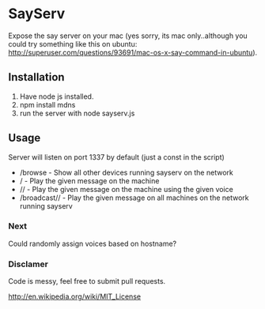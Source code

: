 # SayServ

Expose the say server on your mac (yes sorry, its mac only..although you could try something like this on ubuntu: http://superuser.com/questions/93691/mac-os-x-say-command-in-ubuntu).


## Installation

1. Have node js installed.
2. npm install mdns
3. run the server with node sayserv.js

## Usage

Server will listen on port 1337 by default (just a const in the script)

* /browse - Show all other devices running sayserv on the network
* /<message> - Play the given message on the machine
* /<voice>/<message> - Play the given message on the machine using the given voice
* /broadcast/<voice>/<message> - Play the given message on all machines on the network running sayserv


### Next

Could randomly assign voices based on hostname?

### Disclamer

Code is messy, feel free to submit pull requests.

http://en.wikipedia.org/wiki/MIT_License



